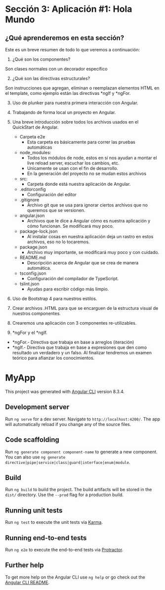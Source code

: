# Sección 3: Aplicación #1: Hola Mundo

## ¿Qué aprenderemos en esta sección?

Este es un breve resumen de todo lo que veremos a continuación:

1. ¿Qué son los componentes?

Son clases normales con un decorador específico

2. ¿Qué son las directivas estructurales?

Son instrucciones que agregan, eliminan o reemplazan elementos HTML en el template, como ejemplo están las directivas *ngIf y *ngFor.

3. Uso de plunker para nuestra primera interacción con Angular.
4. Trabajando de forma local un proyecto en Angular.
5. Una breve introducción sobre todos los archivos usados en el QuickStart de Angular.
    - Carpeta e2e
        -  Esta carpeta es básicamente para correr las pruebas automáticas
    - node_modules:
        - Todos los módulos de node, estos en sí nos ayudan a montar el live reload server, escuchar los cambios, etc.
        - Unicamente se usan con el fin de desarrollo.
        - En la generación del proyecto no se mudan estos archivos
    - src:
        - Carpeta donde está nuestra aplicación de Angular.
    - .editorconfig
        - Configuración del editor
    - .gitignore
        - Archivo git que se usa para ignorar ciertos archivos que no queremos que se versionen.
    - angular.json
        - Archivos que le dice a Angular cómo es nuestra aplicación y cómo funcionan. Se modificará muy poco.
    - package-lock.json
        - Al instalar cosas en nuestra aplicación deja un rastro en estos archivos, eso no lo tocaremos.
    - package.json
        - Archivo muy importante, se modificará muy poco y con cuidado.
    - README.md
        - Descripción acerca de Angular que se crea de manera automática.
    - tsconfig.json
        - Configuración del compilador de TypeScript.
    - tslint.json
        - Ayudas para escribir código más limpio.

6. Uso de Bootstrap 4 para nuestros estilos.
7. Crear archivos .HTML para que se encarguen de la estructura visual de nuestros componentes.
8. Crearemos una aplicación con 3 componentes re-utilizables.
9. *ngFor y el *ngIf.
- *ngFor.- Directiva que trabaja en base a arreglos (iteración)
- *ngIf.- Directiva que trabaja en base a expresiones que den como resultado un verdadero y un falso.
Al finalizar tendremos un examen teórico para afianzar los conocimientos.


<!-- Información de Angular -->
# MyApp

This project was generated with [Angular CLI](https://github.com/angular/angular-cli) version 8.3.4.

## Development server

Run `ng serve` for a dev server. Navigate to `http://localhost:4200/`. The app will automatically reload if you change any of the source files.

## Code scaffolding

Run `ng generate component component-name` to generate a new component. You can also use `ng generate directive|pipe|service|class|guard|interface|enum|module`.

## Build

Run `ng build` to build the project. The build artifacts will be stored in the `dist/` directory. Use the `--prod` flag for a production build.

## Running unit tests

Run `ng test` to execute the unit tests via [Karma](https://karma-runner.github.io).

## Running end-to-end tests

Run `ng e2e` to execute the end-to-end tests via [Protractor](http://www.protractortest.org/).

## Further help

To get more help on the Angular CLI use `ng help` or go check out the [Angular CLI README](https://github.com/angular/angular-cli/blob/master/README.md).
